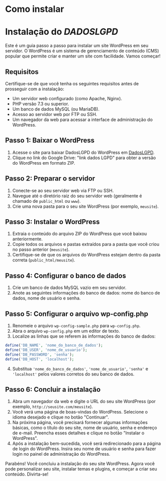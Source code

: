 # Como instalar

# Instalação do _DADOSLGPD_

Este é um guia passo a passo para instalar um site WordPress em seu servidor. O WordPress é um sistema de gerenciamento de conteúdo (CMS) popular que permite criar e manter um site com facilidade. Vamos começar!

## Requisitos

Certifique-se de que você tenha os seguintes requisitos antes de prosseguir com a instalação:

- Um servidor web configurado (como Apache, Nginx).
- PHP versão 7.3 ou superior.
- Um banco de dados MySQL (ou MariaDB).
- Acesso ao servidor web por FTP ou SSH.
- Um navegador da web para acessar a interface de administração do WordPress.

## Passo 1: Baixar o WordPress

1. Acesse o site para baixar DadosLGPD do WordPress em [DadosLGPD](https://drive.google.com/file/d/12wIqmZXgsRvJH6T2DN_PQWc7JSHFB5Yw/view?usp=sharing).
2. Clique no link do Google Drive: "link dados LGPD" para obter a versão do WordPress em formato ZIP.

## Passo 2: Preparar o servidor

1. Conecte-se ao seu servidor web via FTP ou SSH.
2. Navegue até o diretório raiz do seu servidor web (geralmente é chamado de `public_html` ou `www`).
3. Crie uma nova pasta para o seu site WordPress (por exemplo, `meusite`).

## Passo 3: Instalar o WordPress

1. Extraia o conteúdo do arquivo ZIP do WordPress que você baixou anteriormente.
2. Copie todos os arquivos e pastas extraídos para a pasta que você criou no passo anterior (`meusite`).
3. Certifique-se de que os arquivos do WordPress estejam dentro da pasta correta (`public_html/meusite`).

## Passo 4: Configurar o banco de dados

1. Crie um banco de dados MySQL vazio em seu servidor.
2. Anote as seguintes informações do banco de dados: nome do banco de dados, nome de usuário e senha.

## Passo 5: Configurar o arquivo wp-config.php

1. Renomeie o arquivo `wp-config-sample.php` para `wp-config.php`.
2. Abra o arquivo `wp-config.php` em um editor de texto.
3. Localize as linhas que se referem às informações do banco de dados:

```php
define('DB_NAME', 'nome_do_banco_de_dados');
define('DB_USER', 'nome_de_usuario');
define('DB_PASSWORD', 'senha');
define('DB_HOST', 'localhost');
```

4. Substitua `'nome_do_banco_de_dados'`, `'nome_de_usuario'`, `'senha'` e `'localhost'` pelos valores corretos do seu banco de dados.

## Passo 6: Concluir a instalação

1. Abra um navegador da web e digite o URL do seu site WordPress (por exemplo, `http://seusite.com/meusite`).
2. Você verá uma página de boas-vindas do WordPress. Selecione o idioma desejado e clique no botão "Continuar".
3. Na próxima página, você precisará fornecer algumas informações básicas, como o título do seu site, nome de usuário, senha e endereço de e-mail. Preencha esses detalhes e clique no botão "Instalar o WordPress".
4. Após a instalação bem-sucedida, você será redirecionado para a página de login do WordPress. Insira seu nome de usuário e senha para fazer login no painel de administração do WordPress.

Parabéns! Você concluiu a instalação do seu site WordPress. Agora você pode personalizar seu site, instalar temas e plugins, e começar a criar seu conteúdo. Divirta-se!

